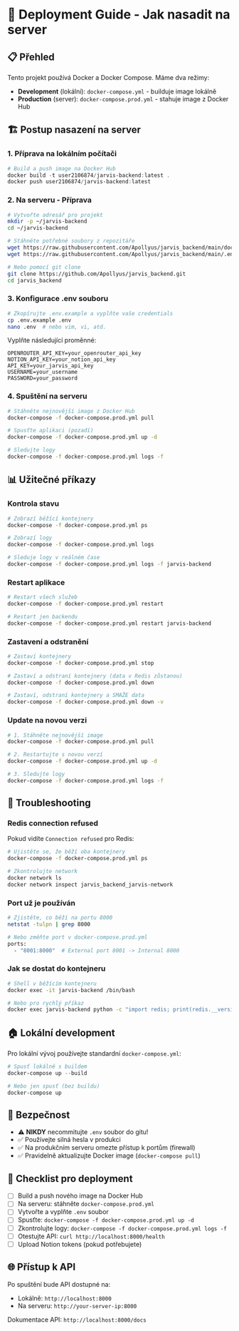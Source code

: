 # 🚀 Deployment Guide - Jak nasadit na server

## 📋 Přehled

Tento projekt používá Docker a Docker Compose. Máme dva režimy:

- **Development** (lokální): `docker-compose.yml` - builduje image lokálně
- **Production** (server): `docker-compose.prod.yml` - stahuje image z Docker Hub

## 🏗️ Postup nasazení na server

### 1. Příprava na lokálním počítači

```powershell
# Build a push image na Docker Hub
docker build -t user2106874/jarvis-backend:latest .
docker push user2106874/jarvis-backend:latest
```

### 2. Na serveru - Příprava

```bash
# Vytvořte adresář pro projekt
mkdir -p ~/jarvis-backend
cd ~/jarvis-backend

# Stáhněte potřebné soubory z repozitáře
wget https://raw.githubusercontent.com/Apollyus/jarvis_backend/main/docker-compose.prod.yml
wget https://raw.githubusercontent.com/Apollyus/jarvis_backend/main/.env.example

# Nebo pomocí git clone
git clone https://github.com/Apollyus/jarvis_backend.git
cd jarvis_backend
```

### 3. Konfigurace .env souboru

```bash
# Zkopírujte .env.example a vyplňte vaše credentials
cp .env.example .env
nano .env  # nebo vim, vi, atd.
```

Vyplňte následující proměnné:
```env
OPENROUTER_API_KEY=your_openrouter_api_key
NOTION_API_KEY=your_notion_api_key
API_KEY=your_jarvis_api_key
USERNAME=your_username
PASSWORD=your_password
```

### 4. Spuštění na serveru

```bash
# Stáhněte nejnovější image z Docker Hub
docker-compose -f docker-compose.prod.yml pull

# Spusťte aplikaci (pozadí)
docker-compose -f docker-compose.prod.yml up -d

# Sledujte logy
docker-compose -f docker-compose.prod.yml logs -f
```

## 📊 Užitečné příkazy

### Kontrola stavu
```bash
# Zobrazí běžící kontejnery
docker-compose -f docker-compose.prod.yml ps

# Zobrazí logy
docker-compose -f docker-compose.prod.yml logs

# Sleduje logy v reálném čase
docker-compose -f docker-compose.prod.yml logs -f jarvis-backend
```

### Restart aplikace
```bash
# Restart všech služeb
docker-compose -f docker-compose.prod.yml restart

# Restart jen backendu
docker-compose -f docker-compose.prod.yml restart jarvis-backend
```

### Zastavení a odstranění
```bash
# Zastaví kontejnery
docker-compose -f docker-compose.prod.yml stop

# Zastaví a odstraní kontejnery (data v Redis zůstanou)
docker-compose -f docker-compose.prod.yml down

# Zastaví, odstraní kontejnery a SMAŽE data
docker-compose -f docker-compose.prod.yml down -v
```

### Update na novou verzi
```bash
# 1. Stáhněte nejnovější image
docker-compose -f docker-compose.prod.yml pull

# 2. Restartujte s novou verzí
docker-compose -f docker-compose.prod.yml up -d

# 3. Sledujte logy
docker-compose -f docker-compose.prod.yml logs -f
```

## 🔧 Troubleshooting

### Redis connection refused
Pokud vidíte `Connection refused` pro Redis:
```bash
# Ujistěte se, že běží oba kontejnery
docker-compose -f docker-compose.prod.yml ps

# Zkontrolujte network
docker network ls
docker network inspect jarvis_backend_jarvis-network
```

### Port už je používán
```bash
# Zjistěte, co běží na portu 8000
netstat -tulpn | grep 8000

# Nebo změňte port v docker-compose.prod.yml
ports:
  - "8001:8000"  # External port 8001 -> Internal 8000
```

### Jak se dostat do kontejneru
```bash
# Shell v běžícím kontejneru
docker exec -it jarvis-backend /bin/bash

# Nebo pro rychlý příkaz
docker exec jarvis-backend python -c "import redis; print(redis.__version__)"
```

## 🏠 Lokální development

Pro lokální vývoj používejte standardní `docker-compose.yml`:

```powershell
# Spusť lokálně s buildem
docker-compose up --build

# Nebo jen spusť (bez buildu)
docker-compose up
```

## 🔐 Bezpečnost

- ⚠️ **NIKDY** necommitujte `.env` soubor do gitu!
- ✅ Používejte silná hesla v produkci
- ✅ Na produkčním serveru omezte přístup k portům (firewall)
- ✅ Pravidelně aktualizujte Docker image (`docker-compose pull`)

## 📝 Checklist pro deployment

- [ ] Build a push nového image na Docker Hub
- [ ] Na serveru: stáhněte `docker-compose.prod.yml`
- [ ] Vytvořte a vyplňte `.env` soubor
- [ ] Spusťte: `docker-compose -f docker-compose.prod.yml up -d`
- [ ] Zkontrolujte logy: `docker-compose -f docker-compose.prod.yml logs -f`
- [ ] Otestujte API: `curl http://localhost:8000/health`
- [ ] Upload Notion tokens (pokud potřebujete)

## 🌐 Přístup k API

Po spuštění bude API dostupné na:
- Lokálně: `http://localhost:8000`
- Na serveru: `http://your-server-ip:8000`

Dokumentace API: `http://localhost:8000/docs`
